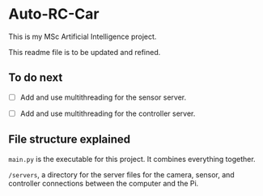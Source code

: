 # Auto-RC-Car

This is my MSc Artificial Intelligence project.

This readme file is to be updated and refined.



## To do next
- [ ] Add and use multithreading for the sensor server.
- [ ] Add and use multithreading for the controller server.


## File structure explained

```main.py``` is the executable for this project. It combines everything together.

```/servers```, a directory for the server files for the camera, sensor, and controller connections between the computer and the Pi.
